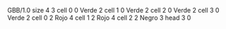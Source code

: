 <gs-board> GBB/1.0
size 4 3
cell 0 0 Verde 2
cell 1 0 Verde 2
cell 2 0 Verde 2
cell 3 0 Verde 2
cell 0 2 Rojo 4
cell 1 2 Rojo 4
cell 2 2 Negro 3
head 3 0
 </gs-board>